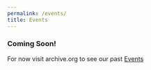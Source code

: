 ```yaml
---
permalink: /events/
title: Events
---
```






### Coming Soon!

For now visit archive.org to see our past [Events](http://web.archive.org/web/20200118005607/http://www.scienceadvocacyli.org/events/past/)